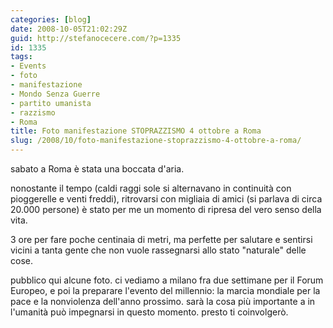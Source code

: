 ```yaml
---
categories: [blog]
date: 2008-10-05T21:02:29Z
guid: http://stefanocecere.com/?p=1335
id: 1335
tags:
- Events
- foto
- manifestazione
- Mondo Senza Guerre
- partito umanista
- razzismo
- Roma
title: Foto manifestazione STOPRAZZISMO 4 ottobre a Roma
slug: /2008/10/foto-manifestazione-stoprazzismo-4-ottobre-a-roma/
---
```


sabato a Roma è stata una boccata d'aria.

nonostante il tempo (caldi raggi sole si alternavano in continuità con pioggerelle e venti freddi), ritrovarsi con migliaia di amici (si parlava di circa 20.000 persone) è stato per me un momento di ripresa del vero senso della vita.

3 ore per fare poche centinaia di metri, ma perfette per salutare e sentirsi vicini a tanta gente che non vuole rassegnarsi allo stato "naturale" delle cose.

pubblico qui alcune foto. ci vediamo a milano fra due settimane per il Forum Europeo, e poi la preparare l'evento del millennio: la marcia mondiale per la pace e la nonviolenza dell'anno prossimo. sarà la cosa più importante a in l'umanità può impegnarsi in questo momento. presto ti coinvolgerò.